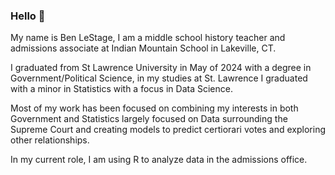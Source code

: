 ### Hello 👋

My name is Ben LeStage, I am a middle school history teacher and admissions associate at Indian Mountain School in Lakeville, CT.

I graduated from St Lawrence University in May of 2024 with a degree in Government/Political Science, in my studies at St. Lawrence I graduated with a minor in Statistics with a focus in Data Science.

Most of my work has been focused on combining my interests in both Government and Statistics largely focused on Data surrounding the Supreme Court and creating models to predict certiorari votes and exploring other relationships.

In my current role, I am using R to analyze data in the admissions office.



<!--
**benlestage/benlestage** is a ✨ _special_ ✨ repository because its `README.md` (this file) appears on your GitHub profile.

Here are some ideas to get you started:

- 🔭 I’m currently working on ...
- 🌱 I’m currently learning ...
- 👯 I’m looking to collaborate on ...
- 🤔 I’m looking for help with ...
- 💬 Ask me about ...
- 📫 How to reach me: ...
- 😄 Pronouns: ...
- ⚡ Fun fact: ...
-->
